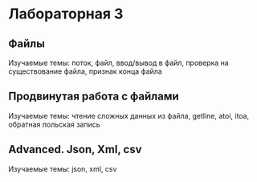 # Лабораторная 3

## Файлы

Изучаемые темы: поток, файл, ввод/вывод в файл, проверка на существование файла, признак конца файла

## Продвинутая работа с файлами

Изучаемые темы: чтение сложных данных из файла, getline, atoi, itoa, обратная польская запись

## Advanced. Json, Xml, csv

Изучаемые темы: json, xml, csv